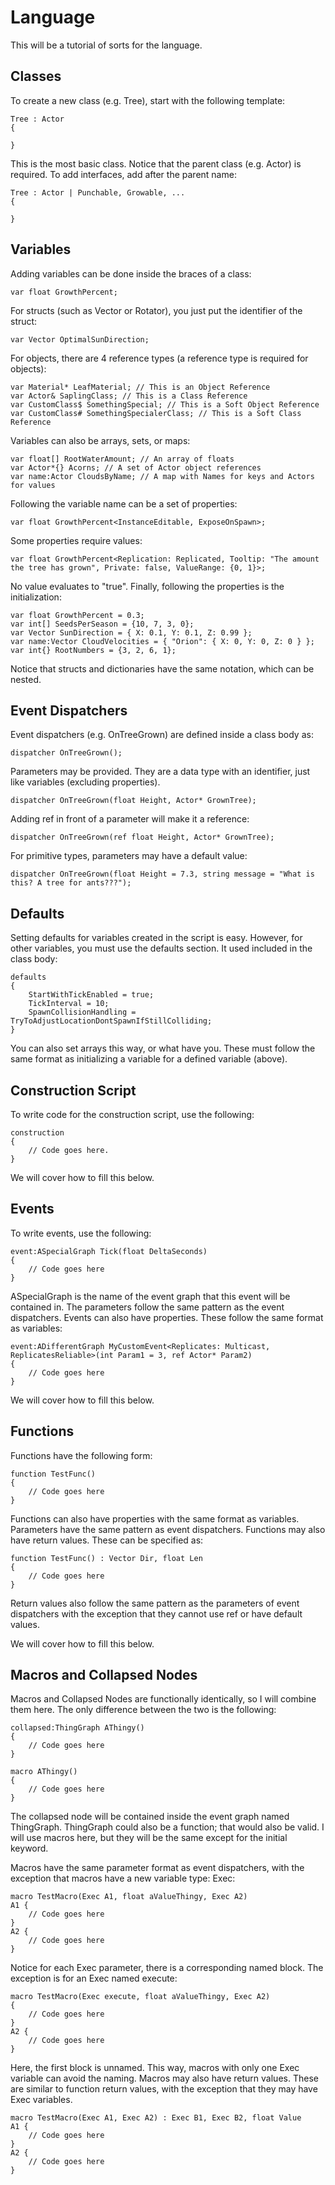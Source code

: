 
# Language

This will be a tutorial of sorts for the language.

## Classes

To create a new class (e.g. Tree), start with the following template:

```
Tree : Actor
{

}
```

This is the most basic class. Notice that the parent class (e.g. Actor) is required. To add interfaces, add after the parent name:

```
Tree : Actor | Punchable, Growable, ...
{

}
```

## Variables

Adding variables can be done inside the braces of a class:

```
var float GrowthPercent;
```

For structs (such as Vector or Rotator), you just put the identifier of the struct:

```
var Vector OptimalSunDirection;
```

For objects, there are 4 reference types (a reference type is required for objects):

```
var Material* LeafMaterial; // This is an Object Reference
var Actor& SaplingClass; // This is a Class Reference
var CustomClass$ SomethingSpecial; // This is a Soft Object Reference
var CustomClass# SomethingSpecialerClass; // This is a Soft Class Reference
```

Variables can also be arrays, sets, or maps:

```
var float[] RootWaterAmount; // An array of floats
var Actor*{} Acorns; // A set of Actor object references
var name:Actor CloudsByName; // A map with Names for keys and Actors for values
```

Following the variable name can be a set of properties:

```
var float GrowthPercent<InstanceEditable, ExposeOnSpawn>;
```

Some properties require values:

```
var float GrowthPercent<Replication: Replicated, Tooltip: "The amount the tree has grown", Private: false, ValueRange: {0, 1}>;
```

No value evaluates to "true". Finally, following the properties is the initialization:

```
var float GrowthPercent = 0.3;
var int[] SeedsPerSeason = {10, 7, 3, 0};
var Vector SunDirection = { X: 0.1, Y: 0.1, Z: 0.99 };
var name:Vector CloudVelocities = { "Orion": { X: 0, Y: 0, Z: 0 } };
var int{} RootNumbers = {3, 2, 6, 1};
```

Notice that structs and dictionaries have the same notation, which can be nested.

## Event Dispatchers

Event dispatchers (e.g. OnTreeGrown) are defined inside a class body as:

```
dispatcher OnTreeGrown();
```

Parameters may be provided. They are a data type with an identifier, just like variables (excluding properties).

```
dispatcher OnTreeGrown(float Height, Actor* GrownTree);
```

Adding ref in front of a parameter will make it a reference:

```
dispatcher OnTreeGrown(ref float Height, Actor* GrownTree);
```

For primitive types, parameters may have a default value:

```
dispatcher OnTreeGrown(float Height = 7.3, string message = "What is this? A tree for ants???");
```

## Defaults

Setting defaults for variables created in the script is easy. However, for other variables, you must use the defaults section. It used included in the class body:

```
defaults
{
	StartWithTickEnabled = true;
	TickInterval = 10;
	SpawnCollisionHandling = TryToAdjustLocationDontSpawnIfStillColliding;
}
```

You can also set arrays this way, or what have you. These must follow the same format as initializing a variable for a defined variable (above).

## Construction Script

To write code for the construction script, use the following:

```
construction
{
	// Code goes here.
}
```

We will cover how to fill this below.

## Events

To write events, use the following:

```
event:ASpecialGraph Tick(float DeltaSeconds)
{
	// Code goes here
}
```

ASpecialGraph is the name of the event graph that this event will be contained in. The parameters follow the same pattern as the event dispatchers. Events can also have properties. These follow the same format as variables:

```
event:ADifferentGraph MyCustomEvent<Replicates: Multicast, ReplicatesReliable>(int Param1 = 3, ref Actor* Param2)
{
	// Code goes here
}
```

We will cover how to fill this below.

## Functions

Functions have the following form:

```
function TestFunc()
{
	// Code goes here
}
```

Functions can also have properties with the same format as variables. Parameters have the same pattern as event dispatchers. Functions may also have return values. These can be specified as:

```
function TestFunc() : Vector Dir, float Len
{
	// Code goes here
}
```

Return values also follow the same pattern as the parameters of event dispatchers with the exception that they cannot use ref or have default values.

We will cover how to fill this below.

## Macros and Collapsed Nodes

Macros and Collapsed Nodes are functionally identically, so I will combine them here. The only difference between the two is the following:

```
collapsed:ThingGraph AThingy()
{
	// Code goes here
}

macro AThingy()
{
	// Code goes here
}
```

The collapsed node will be contained inside the event graph named ThingGraph. ThingGraph could also be a function; that would also be valid. I will use macros here, but they will be the same except for the initial keyword.

Macros have the same parameter format as event dispatchers, with the exception that macros have a new variable type: Exec:

```
macro TestMacro(Exec A1, float aValueThingy, Exec A2)
A1 {
	// Code goes here
}
A2 {
	// Code goes here
}
```

Notice for each Exec parameter, there is a corresponding named block. The exception is for an Exec named execute:

```
macro TestMacro(Exec execute, float aValueThingy, Exec A2)
{
	// Code goes here
}
A2 {
	// Code goes here
}
```

Here, the first block is unnamed. This way, macros with only one Exec variable can avoid the naming. Macros may also have return values. These are similar to function return values, with the exception that they may have Exec variables.

```
macro TestMacro(Exec A1, Exec A2) : Exec B1, Exec B2, float Value
A1 {
	// Code goes here
}
A2 {
	// Code goes here
}
```
